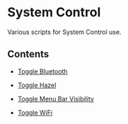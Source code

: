 # System Control
Various scripts for System Control use.

## Contents

- [Toggle Bluetooth](https://github.com/kevin-funderburg/AppleScripts/blob/master/System%20Control/Toggle%20Bluetooth.applescript)
- [Toggle Hazel](https://github.com/kevin-funderburg/AppleScripts/blob/master/System%20Control/Toggle%20Hazel.applescript)
- [Toggle Menu Bar Visibility](https://github.com/kevin-funderburg/AppleScripts/blob/master/System%20Control/Toggle%20Menu%20Bar%20Visibility.applescript)
- [Toggle WiFi](./Toggle%20WiFi.applescript)
